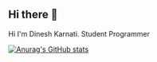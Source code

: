 ## Hi there 👋

Hi I'm Dinesh Karnati. Student Programmer

[![Anurag's GitHub stats](https://github-readme-stats.vercel.app/api?username=DineshK100)](https://github.com/anuraghazra/github-readme-stats)

